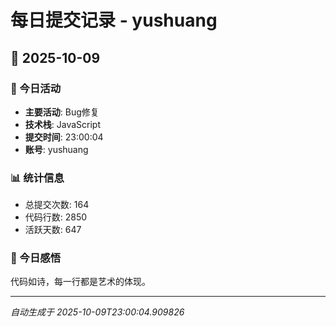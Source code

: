 # 每日提交记录 - yushuang

## 📅 2025-10-09

### 🎯 今日活动
- **主要活动**: Bug修复
- **技术栈**: JavaScript
- **提交时间**: 23:00:04
- **账号**: yushuang

### 📊 统计信息
- 总提交次数: 164
- 代码行数: 2850
- 活跃天数: 647

### 💭 今日感悟
代码如诗，每一行都是艺术的体现。

---
*自动生成于 2025-10-09T23:00:04.909826*
